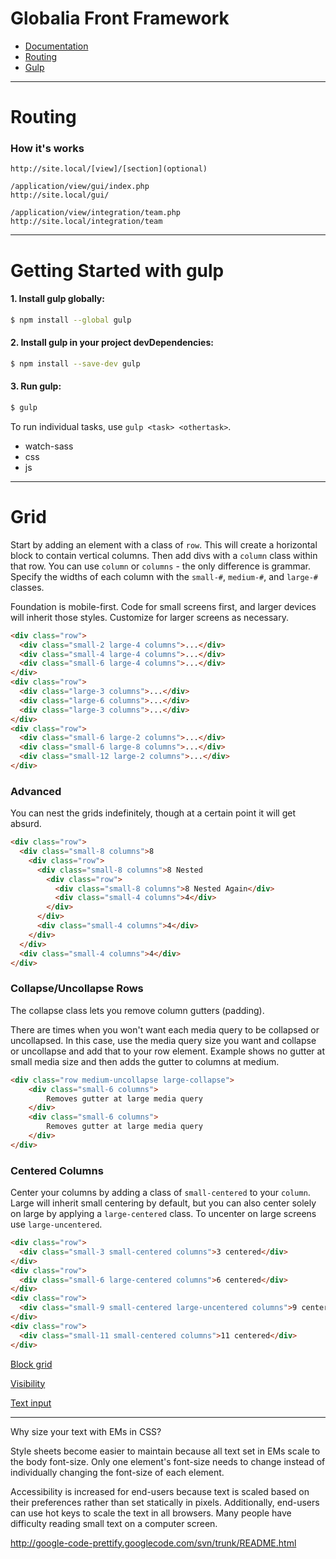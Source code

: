 # Globalia Front Framework

* <a href="http://site.local/docs" target="_blank">Documentation</a>
* [Routing](#Routing)
* [Gulp](#getting-started-with-gulp)

---

# Routing

### How it's works

```
http://site.local/[view]/[section](optional)
```
```
/application/view/gui/index.php
http://site.local/gui/
```

```
/application/view/integration/team.php 
http://site.local/integration/team
```


---


# Getting Started with gulp

#### 1. Install gulp globally:

```sh
$ npm install --global gulp
```

#### 2. Install gulp in your project devDependencies:

```sh
$ npm install --save-dev gulp
```

#### 3. Run gulp:

```sh
$ gulp
```

To run individual tasks, use `gulp <task> <othertask>`.


* watch-sass
* css
* js


---

# Grid

Start by adding an element with a class of `row`. This will create a horizontal block to contain vertical columns. Then add divs with a `column` class within that row. You can use `column` or `columns` - the only difference is grammar. Specify the widths of each column with the `small-#`, `medium-#`, and `large-#` classes.

Foundation is mobile-first. Code for small screens first, and larger devices will inherit those styles. Customize for larger screens as necessary.

```html
<div class="row">
  <div class="small-2 large-4 columns">...</div>
  <div class="small-4 large-4 columns">...</div>
  <div class="small-6 large-4 columns">...</div>
</div>
<div class="row">
  <div class="large-3 columns">...</div>
  <div class="large-6 columns">...</div>
  <div class="large-3 columns">...</div>
</div>
<div class="row">
  <div class="small-6 large-2 columns">...</div>
  <div class="small-6 large-8 columns">...</div>
  <div class="small-12 large-2 columns">...</div>
</div>
```

### Advanced
You can nest the grids indefinitely, though at a certain point it will get absurd.

```html
<div class="row">
  <div class="small-8 columns">8
    <div class="row">
      <div class="small-8 columns">8 Nested
        <div class="row">
          <div class="small-8 columns">8 Nested Again</div>
          <div class="small-4 columns">4</div>
        </div>
      </div>
      <div class="small-4 columns">4</div>
    </div>
  </div>
  <div class="small-4 columns">4</div>
</div>
```

### Collapse/Uncollapse Rows
The collapse class lets you remove column gutters (padding).

There are times when you won't want each media query to be collapsed or uncollapsed. In this case, use the media query size you want and collapse or uncollapse and add that to your row element. Example shows no gutter at small media size and then adds the gutter to columns at medium.

```html
<div class="row medium-uncollapse large-collapse">
    <div class="small-6 columns">
        Removes gutter at large media query
    </div>
    <div class="small-6 columns">
        Removes gutter at large media query
    </div>
</div>
```

### Centered Columns
Center your columns by adding a class of `small-centered` to your `column`. Large will inherit small centering by default, but you can also center solely on large by applying a `large-centered` class. To uncenter on large screens use `large-uncentered`.

```html
<div class="row">
  <div class="small-3 small-centered columns">3 centered</div>
</div>
<div class="row">
  <div class="small-6 large-centered columns">6 centered</div>
</div>
<div class="row">
  <div class="small-9 small-centered large-uncentered columns">9 centered</div>
</div>
<div class="row">
  <div class="small-11 small-centered columns">11 centered</div>
</div>
```




[Block grid](http://foundation.zurb.com/docs/components/block_grid.html)

[Visibility](http://foundation.zurb.com/docs/components/visibility.html)

[Text input](http://bourbon.io/docs/#text-inputs)

---

Why size your text with EMs in CSS?

Style sheets become easier to maintain because all text set in EMs scale to the body font-size. Only one element's font-size needs to change instead of individually changing the font-size of each element.

Accessibility is increased for end-users because text is scaled based on their preferences rather than set statically in pixels. Additionally, end-users can use hot keys to scale the text in all browsers. Many people have difficulty reading small text on a computer screen.



http://google-code-prettify.googlecode.com/svn/trunk/README.html